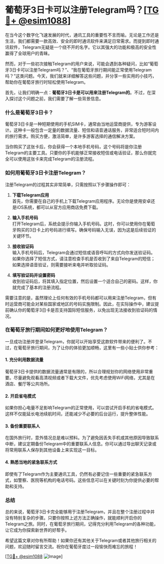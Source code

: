 # 葡萄牙3日卡可以注册Telegram吗？[[TG💪+ @esim1088](https://t.me/s/esim1088)]

在当今这个数字化飞速发展的时代，通讯工具的重要性不言而喻。无论是工作还是生活，我们都需要一款高效、安全的即时通讯软件来满足日常需求。而提到即时通讯软件，Telegram无疑是一个绕不开的名字。它以其强大的功能和极高的安全性赢得了全球用户的青睐。

然而，对于一些初次接触Telegram的用户来说，可能会遇到各种疑问，比如“葡萄牙3日卡可以注册Telegram吗？”、“我在葡萄牙旅行期间能正常使用Telegram吗？”这类问题。今天，我们就来详细解答这些问题，并分享一些实用的小技巧，帮助你在葡萄牙旅行时轻松使用Telegram。

首先，让我们明确一点：**葡萄牙3日卡是可以用来注册Telegram的**。不过，在深入探讨这个问题之前，我们需要了解一些背景信息。

### 什么是葡萄牙3日卡？

葡萄牙3日卡是一种短期使用的手机SIM卡，通常由当地运营商提供，专为游客设计。这种卡一般包含一定量的数据流量、短信和语音通话服务，非常适合短时间内的旅行需求。购买方便，激活简单，是许多游客选择的通信解决方案。

当你购买了这张卡后，你会获得一个本地手机号码，这个号码将是你注册Telegram的主要工具。只要你的手机能够正常接收短信或电话验证，那么你就完全可以使用这张卡来完成Telegram的注册流程。

### 如何用葡萄牙3日卡注册Telegram？

注册Telegram的过程其实非常简单，只需按照以下步骤操作即可：

1. **下载Telegram应用**  
   首先，你需要在自己的手机上下载Telegram应用程序。无论你是使用安卓还是iOS系统，都可以从官方应用商店免费下载。

2. **输入手机号码**  
   打开Telegram后，系统会提示你输入手机号码。这时，你可以使用你在葡萄牙购买的3日卡上的号码进行填写。确保号码输入无误，因为这是后续验证的关键环节。

3. **接收验证码**  
   输入手机号码后，Telegram会通过短信或语音呼叫的方式向你发送验证码。如果你选择了短信方式，请注意检查手机是否收到了来自Telegram的短信；如果选择语音验证，则需要接听来电并听取验证码。

4. **填写验证码并设置密码**  
   收到验证码后，将其填入指定位置，然后设置一个适合自己的密码。这样，你就完成了基本的注册流程。

需要注意的是，虽然理论上任何有效的手机号码都可以用来注册Telegram，但有时运营商可能会对某些国家或地区的号码实施限制。因此，在实际操作中，建议提前确认你的葡萄牙3日卡是否支持国际短信服务，以免出现无法接收到验证码的情况。

### 在葡萄牙旅行期间如何更好地使用Telegram？

一旦成功注册并登录Telegram，你就可以开始享受这款软件带来的便利了。不过，在葡萄牙旅行期间，为了让你的体验更加顺畅，这里有一些小贴士供你参考：

#### 1. **充分利用数据流量**
   葡萄牙3日卡提供的数据流量通常是有限的，所以合理规划你的网络使用非常重要。尽量避免观看高清视频或者下载大文件，优先考虑使用WiFi网络，尤其是在酒店、餐厅等公共场所。

#### 2. **开启省电模式**
   如果你担心电量不足影响Telegram的正常使用，可以尝试开启手机的省电模式。这样不仅能延长电池续航时间，还能减少不必要的后台运行，提升整体性能。

#### 3. **备份重要联系人**
   在国外旅行时，意外情况总是难以预料。为了避免因丢失手机或其他原因导致联系中断，建议定期备份Telegram中的重要联系人信息。你可以通过导出聊天记录或将常用联系人保存到其他设备上来实现这一目标。

#### 4. **熟悉当地的紧急联系方式**
   即使有了Telegram作为主要通讯工具，仍然有必要记住一些重要的紧急联系方式，如警察、医院等机构的电话号码。这些信息可以在关键时刻为你提供必要的帮助和支持。

### 总结

总的来说，葡萄牙3日卡完全能够用于注册Telegram，并且在整个注册过程中并没有特别复杂的步骤。只要你按照上述方法正确操作，就能顺利开启你的Telegram之旅。同时，在葡萄牙旅行期间，记得充分利用Telegram的各种功能，让它成为你探索新世界的好帮手。

希望这篇文章对你有所帮助！如果你还有其他关于Telegram或者其他旅行相关的问题，欢迎随时留言交流。祝你在葡萄牙度过一段愉快而难忘的旅程！

[[TG💪+ @esim1088](https://t.me/s/esim1088) ![Image](https://i.postimg.cc/4NQfJmqS/Snipaste-2025-05-13-00-14-12.png)]
